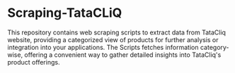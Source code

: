 # Scraping-TataCLiQ


This repository contains web scraping scripts to extract data from TataCliq website, providing a categorized view of products for further analysis or integration into your applications. The Scripts fetches information category-wise, offering a convenient way to gather detailed insights into TataCliq's product offerings.
